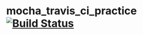 # mocha_travis_ci_practice [![Build Status](https://travis-ci.org/bbandydd/mocha_travis_ci_practice.svg?branch=master)](https://travis-ci.org/bbandydd/mocha_travis_ci_practice)


